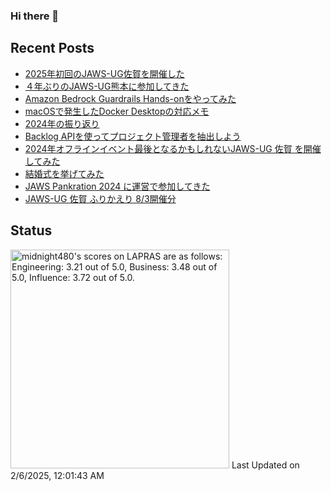### Hi there 👋

<!--
**midnight480/midnight480** is a ✨ _special_ ✨ repository because its `README.md` (this file) appears on your GitHub profile.

Here are some ideas to get you started:

- 🔭 I'm currently working on ...
- 🌱 I'm currently learning ...
- 👯 I'm looking to collaborate on ...
- 🤔 I'm looking for help with ...
- 💬 Ask me about ...
- 📫 How to reach me: ...
- 😄 Pronouns: ...
- ⚡ Fun fact: ...
-->

## Recent Posts
<!--[START POSTS]-->
- [2025年初回のJAWS-UG佐賀を開催した](https://midnight480.com/posts/jawsugsaga-20250201)
- [４年ぶりのJAWS-UG熊本に参加してきた](https://midnight480.com/posts/jawsug-kmmt-20250125)
- [Amazon Bedrock Guardrails Hands-onをやってみた](https://midnight480.com/posts/bedrock-guardrails-workshop)
- [macOSで発生したDocker Desktopの対応メモ](https://midnight480.com/posts/repair-docker-desktop-on-macos)
- [2024年の振り返り](https://midnight480.com/posts/review-2024)
- [Backlog APIを使ってプロジェクト管理者を抽出しよう](https://midnight480.com/posts/backlog-api-export-project-manager)
- [2024年オフラインイベント最後となるかもしれないJAWS-UG 佐賀 を開催してみた](https://midnight480.com/posts/jawsug-saga-20241117)
- [結婚式を挙げてみた](https://midnight480.com/posts/wedding-memories)
- [JAWS Pankration 2024 に運営で参加してきた](https://midnight480.com/posts/jaws-pankration-2024)
- [JAWS-UG 佐賀 ふりかえり 8/3開催分](https://midnight480.com/posts/jawsug-saga-20240803)
<!--[END POSTS]-->

## Status
<!--START_SECTION:lapras-card-->
<p ><a href="https://lapras.com/public/midnight480" target="_blank" rel="noopener noreferrer"><img alt="midnight480's scores on LAPRAS are as follows: Engineering: 3.21 out of 5.0, Business: 3.48 out of 5.0, Influence: 3.72 out of 5.0." src="https://lapras-card-generator.vercel.app/api/svg?e=3.21&b=3.48&i=3.72&b1=%23887d65&b2=%23fcfcfc&i1=%23e2e0dc&i2=%23cca785&l=en" width="350" ></a>  
Last Updated on 2/6/2025, 12:01:43 AM</p>
<!--END_SECTION:lapras-card-->
